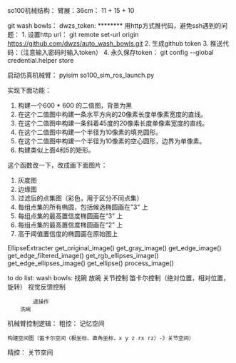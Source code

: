 so100机械结构：
臂展：36cm：  11 + 15 + 10 


git wash bowls：
dwzs_token: ********
用http方式推代码，避免ssh遇到的问题：
	1. 设置http url： git remote set-url origin https://github.com/dwzs/auto_wash_bowls.git
	2. 生成github token
	3. 推送代码：（注意输入密码时输入token）
	4. 永久保存token： git config --global credential.helper store

启动仿真机械臂：
pyisim so100_sim_ros_launch.py


实现下面功能：
1. 构建一个600 * 600 的二值图，背景为黑
2. 在这个二值图中构建一条水平方向的20像素长度单像素宽度的直线。
3. 在这个二值图中构建一条斜着45度的20像素长度单像素宽度的直线。
4. 在这个二值图中构建一个半径为10像素的填充圆形。
5. 在这个二值图中构建一个半径为10像素的空心圆形，边界为单像素。
6. 构建类似上面4和5的矩形。



这个函数改一下，改成画下面图片：
1. 灰度图
2. 边缘图
3. 过滤后的点集图（彩色，用于区分不同点集）
4. 每组点集的所有椭圆，包括候选椭圆画在"3" 上
5. 每组点集的最高置信度椭圆画在“3” 上
6. 每组点集的最高置信度椭圆画在“2” 上
7. 高于阈值置信度的椭圆画在原始图上


EllipseExtracter
    get_original_image()
    get_gray_image()
    get_edge_image()
    get_edge_filtered_image()
    get_rgb_ellipses_image()
    get_edge_ellipses_image()
    get_ellipse()
    process_image()


to do list:
    wash bowls:
        找碗
        放碗
            关节控制
            笛卡尔控制（绝对位置，相对位置，旋转）
            视觉反馈控制

            遥操作
        洗碗





机械臂控制逻辑：
粗控：
    记忆空间

    构建空间图（笛卡尔空间（极坐标、直角坐标，x y z rx rz）-》关节空间）
    


精控：
    关节空间
